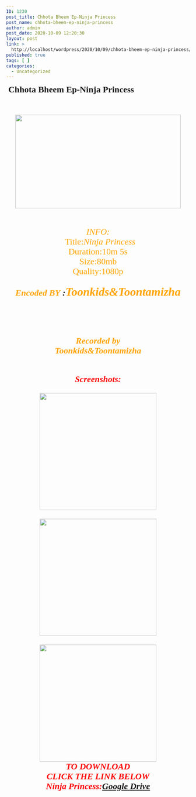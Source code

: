 ```yaml
---
ID: 1230
post_title: Chhota Bheem Ep-Ninja Princess
post_name: chhota-bheem-ep-ninja-princess
author: admin
post_date: 2020-10-09 12:20:30
layout: post
link: >
  http://localhost/wordpress/2020/10/09/chhota-bheem-ep-ninja-princess/
published: true
tags: [ ]
categories:
  - Uncategorized
---
```

<p><span style="font-family: Fredoka One; font-size: x-large;"><b>&nbsp;Chhota Bheem Ep-Ninja Princess</b></span></p>
<p><span style="font-family: Fredoka One; font-size: x-large;"><b><br /></b></span></p>
<div class="separator" style="clear: both; text-align: center;"><span style="font-family: Fredoka One; font-size: x-large;"><b><img loading="lazy" border="0" data-original-height="480" data-original-width="853" height="256" src="https://1.bp.blogspot.com/-vPQkzUNRB38/X3caaGfH7oI/AAAAAAAAA3Y/GgGOVU-AO50tfi-T8cOAKsxQIayYQD2DwCLcBGAsYHQ/w454-h256/vlcsnap-2020-10-02-17h47m03s059.png" width="454" /></b></span></div>
<div class="separator" style="clear: both; text-align: center;"><span style="font-family: Fredoka One; font-size: x-large;"><b><br /></b></span></div>
<div class="separator" style="clear: both; text-align: center;"><span style="font-size: x-large;"></p>
<div class="separator" style="clear: both; font-family: "Times New Roman"; font-style: italic; font-weight: 700;"><i><span style="color: #ffa400; font-family: Luckiest Guy;">INFO:</span></i></div>
<div class="separator" style="clear: both; font-family: "Times New Roman"; font-style: italic; font-weight: 700;"><span style="color: #ffa400; font-family: Luckiest Guy;"><span style="font-size: x-large;">&nbsp; Title:</span><i style="text-align: left;"><span><span style="font-size: x-large;">Ninja Princess</span></span></i></span></div>
<div class="separator" style="clear: both;">
<div class="separator" style="clear: both;">
<div class="separator" style="clear: both; font-family: "Times New Roman"; font-style: italic; font-weight: 700;"><span style="color: #ffa400; font-family: Luckiest Guy; font-size: x-large;">Duration:10m 5s</span></div>
<div class="separator" style="clear: both; font-family: "Times New Roman"; font-style: italic; font-weight: 700;"><span style="color: #ffa400; font-family: Luckiest Guy; font-size: x-large;">Size:80mb</span></div>
<div class="separator" style="clear: both; font-family: "Times New Roman"; font-style: italic; font-weight: 700;"><span style="color: #ffa400; font-family: Luckiest Guy; font-size: x-large;">Quality:1080p</span></div>
<div class="separator" style="clear: both; font-family: "Times New Roman"; font-style: italic; font-weight: 700;"><span style="font-family: Luckiest Guy; font-size: x-large;"></p>
<div class="separator" style="clear: both; font-size: medium;"><span style="font-size: x-large;"><i><b><span style="color: #ffa400;">Encoded BY&nbsp;</span>:</b></i></span><i style="color: #ffa400; font-size: xx-large;"><b>Toonkids&#038;Toontamizha</b></i></div>
<div style="color: #01ffff;"><i style="color: #ffa400;"><b><br /></b></i></div>
<p></span></div>
<div class="separator" style="clear: both; font-family: "Times New Roman"; font-style: italic; font-weight: 700;"><span style="color: #01ffff; font-family: Luckiest Guy; font-size: x-large;"><br /></span></div>
<div class="separator" style="clear: both;"><span style="font-family: Luckiest Guy; font-style: italic; font-weight: 700;"></p>
<div class="separator" style="clear: both;"><span style="color: #ffa400; font-size: x-large;"><i><b>Recorded by</b></i></span></div>
<div class="separator" style="clear: both;"><span style="color: #ffa400; font-size: x-large;"><i><b>Toonkids&#038;Toontamizha</b></i></span></div>
<div class="separator" style="clear: both;"><span style="font-size: x-large;"><i><b><span style="color: red;"><br /></span></b></i></span></div>
<p></span></p>
<div class="separator" style="clear: both;"><span><span><i><span style="color: red; font-family: Luckiest Guy;"><b style="font-family: "Times New Roman";">Screenshots:</b></p>
<div class="separator" style="clear: both; font-family: "Times New Roman"; font-weight: bold; text-align: center;"><a href="https://1.bp.blogspot.com/-ctr31RC3A4w/X3cdnJLL7mI/AAAAAAAAA3o/gXyA-srE6NUKOooqwlg0uxHRfD1XDBddgCLcBGAsYHQ/s853/vlcsnap-2020-10-02-17h57m20s679.png" imageanchor="1" style="margin-left: 1em; margin-right: 1em;"><img border="0" data-original-height="480" data-original-width="853" src="https://1.bp.blogspot.com/-ctr31RC3A4w/X3cdnJLL7mI/AAAAAAAAA3o/gXyA-srE6NUKOooqwlg0uxHRfD1XDBddgCLcBGAsYHQ/s320/vlcsnap-2020-10-02-17h57m20s679.png" width="320" /></a></div>
<p></p>
<div class="separator" style="clear: both; font-family: "Times New Roman"; font-weight: bold; text-align: center;"><a href="https://1.bp.blogspot.com/-1clJFZpvq0w/X3cdnBzG6_I/AAAAAAAAA3k/zDovcQZ_DLoUHCGencx3c1SrLQNyOg4oACLcBGAsYHQ/s853/vlcsnap-2020-10-02-17h55m41s782.png" imageanchor="1" style="margin-left: 1em; margin-right: 1em;"><img border="0" data-original-height="480" data-original-width="853" src="https://1.bp.blogspot.com/-1clJFZpvq0w/X3cdnBzG6_I/AAAAAAAAA3k/zDovcQZ_DLoUHCGencx3c1SrLQNyOg4oACLcBGAsYHQ/s320/vlcsnap-2020-10-02-17h55m41s782.png" width="320" /></a></div>
<p></p>
<div class="separator" style="clear: both; font-family: "Times New Roman"; font-weight: bold; text-align: center;"><a href="https://1.bp.blogspot.com/-C_jUrP05KQ0/X3cdnEkW-kI/AAAAAAAAA3s/RbAPcJchNKYFOzznjiKWVrrm6FPsF4xKQCLcBGAsYHQ/s853/vlcsnap-2020-10-02-17h55m15s153.png" imageanchor="1" style="margin-left: 1em; margin-right: 1em;"><img border="0" data-original-height="480" data-original-width="853" src="https://1.bp.blogspot.com/-C_jUrP05KQ0/X3cdnEkW-kI/AAAAAAAAA3s/RbAPcJchNKYFOzznjiKWVrrm6FPsF4xKQCLcBGAsYHQ/s320/vlcsnap-2020-10-02-17h55m15s153.png" width="320" /></a></div>
<div class="separator" style="clear: both; font-family: "Times New Roman"; font-weight: bold; text-align: center;"></div>
<div class="separator" style="clear: both; font-family: "Times New Roman"; font-weight: bold; text-align: center;">TO DOWNLOAD</div>
<div class="separator" style="clear: both; font-family: "Times New Roman"; font-weight: bold; text-align: center;">CLICK THE LINK BELOW</div>
<div class="separator" style="clear: both; font-family: "Times New Roman"; font-weight: bold; text-align: center;"></div>
<div class="separator" style="clear: both; text-align: center;"><b>Ninja Princess:<a href="https://drive.google.com/file/d/1Gl47o3hPPsDykftDXNMV29ug0DO5mynW/view?usp=sharing" target="_blank" rel="noopener noreferrer">Google Drive</a></b></div>
<div class="separator" style="clear: both; font-family: "Times New Roman"; font-weight: bold; text-align: center;"></div>
<div class="separator" style="clear: both; font-family: "Times New Roman"; font-weight: bold; text-align: center;"></div>
<p></span></i></span></span></div>
</div>
</div>
</div>
<p></span></div>
<div class="separator" style="clear: both; text-align: center;"><span style="font-family: Fredoka One; font-size: x-large;"><b><br /></b></span></div>
<div class="separator" style="clear: both; text-align: center;"><span style="font-family: Fredoka One; font-size: x-large;"><b><br /></b></span></div>
<p><span style="font-family: Fredoka One; font-size: x-large;"><b><br /></b></span></p>
